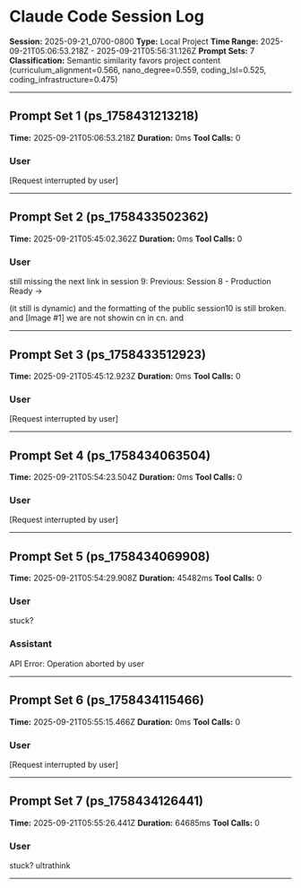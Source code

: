 # Claude Code Session Log

**Session:** 2025-09-21_0700-0800
**Type:** Local Project
**Time Range:** 2025-09-21T05:06:53.218Z - 2025-09-21T05:56:31.126Z
**Prompt Sets:** 7
**Classification:** Semantic similarity favors project content (curriculum_alignment=0.566, nano_degree=0.559, coding_lsl=0.525, coding_infrastructure=0.475)

---

<a name="ps_1758431213218"></a>
## Prompt Set 1 (ps_1758431213218)

**Time:** 2025-09-21T05:06:53.218Z
**Duration:** 0ms
**Tool Calls:** 0

### User

[Request interrupted by user]

---

<a name="ps_1758433502362"></a>
## Prompt Set 2 (ps_1758433502362)

**Time:** 2025-09-21T05:45:02.362Z
**Duration:** 0ms
**Tool Calls:** 0

### User



still missing the next link in session 9: Previous: Session 8 - Production Ready →

(it still is dynamic)  and the formatting of the public session10 is still broken. and [Image #1] we are not showin cn in cn. and 

---

<a name="ps_1758433512923"></a>
## Prompt Set 3 (ps_1758433512923)

**Time:** 2025-09-21T05:45:12.923Z
**Duration:** 0ms
**Tool Calls:** 0

### User

[Request interrupted by user]

---

<a name="ps_1758434063504"></a>
## Prompt Set 4 (ps_1758434063504)

**Time:** 2025-09-21T05:54:23.504Z
**Duration:** 0ms
**Tool Calls:** 0

### User

[Request interrupted by user]

---

<a name="ps_1758434069908"></a>
## Prompt Set 5 (ps_1758434069908)

**Time:** 2025-09-21T05:54:29.908Z
**Duration:** 45482ms
**Tool Calls:** 0

### User

stuck?

### Assistant

API Error: Operation aborted by user

---

<a name="ps_1758434115466"></a>
## Prompt Set 6 (ps_1758434115466)

**Time:** 2025-09-21T05:55:15.466Z
**Duration:** 0ms
**Tool Calls:** 0

### User

[Request interrupted by user]

---

<a name="ps_1758434126441"></a>
## Prompt Set 7 (ps_1758434126441)

**Time:** 2025-09-21T05:55:26.441Z
**Duration:** 64685ms
**Tool Calls:** 0

### User

stuck? ultrathink

---


